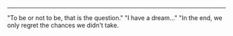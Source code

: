---

"To be or not to be, that is the question."
"I have a dream..."
"In the end, we only regret the chances we didn't take.
